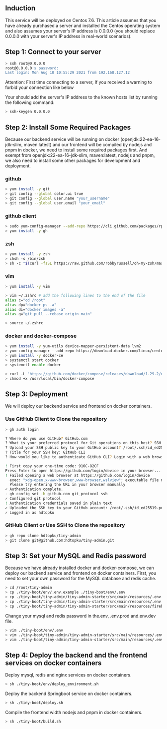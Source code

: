 ## Induction
This service will be deployed on Centos 7.6. This article assumes that you have already purchased a server and installed the Centos operating system and also assumes your server's IP address is 0.0.0.0 (you should replace 0.0.0.0 with your server's IP address in real-world scenarios).

## Step 1: Connect to your server
```bash
> ssh root@0.0.0.0
root@0.0.0.0's password: 
Last login: Mon Aug 10 10:55:29 2021 from 192.168.127.12
```
Attention: First time connecting to a server, If you received a warning to forbid your connection like below

Your should add the server's IP address to the known hosts list by running the following command:
```bash
> ssh-keygen 0.0.0.0
```

## Step 2: Install Some Required Packages
Because our backend service will be running on docker (openjdk:22-ea-16-jdk-slim, maven:latest) and our frontend will be compiled by nodejs and pnpm in docker, we need to install some required packages first.
And exempt from openjdk:22-ea-16-jdk-slim, maven:latest, nodejs and pnpm, we also need to install some other packages for development and deployment.

### github
```bash
> yum install -y git
> git config --global color.ui true
> git config --global user.name "your_username"
> git config --global user.email "your_email"
```

### github client
```bash
> sudo yum-config-manager --add-repo https://cli.github.com/packages/rpm/gh-cli.repo
> yum install -y gh
```


### zsh
```bash
> yum install -y zsh
> chsh -s /bin/zsh
> sh -c "$(curl -fsSL https://raw.github.com/robbyrussell/oh-my-zsh/master/tools/install.sh)"
```

### vim
```bash
> yum install -y vim

> vim ~/.zshrc # add the following lines to the end of the file
alias c="cd /root"
alias dp="docker ps -a"
alias di="docker images -a"
alias g="git pull --rebase origin main"

> source ~/.zshrc
```

### docker and docker-compose
```bash
> yum install -y yum-utils device-mapper-persistent-data lvm2
> yum-config-manager --add-repo https://download.docker.com/linux/centos/docker-ce.repo
> yum install -y docker-ce
> systemctl start docker
> systemctl enable docker

> curl -L "https://github.com/docker/compose/releases/download/1.29.2/docker-compose-$(uname -s)-$(uname -m)" -o /usr/local/bin/docker-compose
> chmod +x /usr/local/bin/docker-compose
```

## Step 3: Deployment
We will deploy our backend service and frontend on docker containers.
### Use GitHub Client to Clone the repository
```bash
> gh auth login

? Where do you use GitHub? GitHub.com
? What is your preferred protocol for Git operations on this host? SSH
? Upload your SSH public key to your GitHub account? /root/.ssh/id_ed25519.pub
? Title for your SSH key: GitHub CLI
? How would you like to authenticate GitHub CLI? Login with a web browser

! First copy your one-time code: 916C-82CF
Press Enter to open https://github.com/login/device in your browser...
! Failed opening a web browser at https://github.com/login/device
  exec: "xdg-open,x-www-browser,www-browser,wslview": executable file not found in $PATH
  Please try entering the URL in your browser manually
✓ Authentication complete.
- gh config set -h github.com git_protocol ssh
✓ Configured git protocol
! Authentication credentials saved in plain text
✓ Uploaded the SSH key to your GitHub account: /root/.ssh/id_ed25519.pub
✓ Logged in as hdtopku
```

### GitHub Client or Use SSH to Clone the repository
```bash
> gh repo clone hdtopku/tiny-admin
> git clone git@github.com:hdtopku/tiny-admin.git
```

## Step 3: Set your MySQL and Redis password
Because we have already installed docker and docker-compose, we can deploy our backend service and frontend on docker containers.
First, you need to set your own password for the MySQL database and redis cache.
```bash
> cd /root/tiny-admin
> cp ./tiny-boot/env/.env.example ./tiny-boot/env/.env
> cp ./tiny-boot/tiny-admin/tiny-admin-starter/src/main/resources/.env.example ./tiny-boot/tiny-admin/tiny-admin-starter/src/main/resources/.env.prod
> cp ./tiny-boot/tiny-admin/tiny-admin-starter/src/main/resources/.env.example ./tiny-boot/tiny-admin/tiny-admin-starter/src/main/resources/.env.dev
> cp ./tiny-boot/tiny-admin/tiny-admin-starter/src/main/resources/firebase-example.json ./tiny-boot/tiny-admin/tiny-admin-starter/src/main/resources/firebase.json
```

Change your mysql and redis password in the.env, .env.prod and.env.dev file.
```bash
> vim ./tiny-boot/env/.env
> vim ./tiny-boot/tiny-admin/tiny-admin-starter/src/main/resources/.env.prod
> vim ./tiny-boot/tiny-admin/tiny-admin-starter/src/main/resources/.env.dev
```

## Step 4: Deploy the backend and the frontend services on docker containers
Deploy mysql, redis and nginx services on docker containers.
```bash
> sh ./tiny-boot/env/deploy_environment.sh
```

Deploy the backend Springboot service on docker containers.
```bash
> sh ./tiny-boot/deploy.sh
```

Compile the frontend width nodejs and pnpm in docker containers.
```bash
> sh ./tiny-boot/build.sh
```

